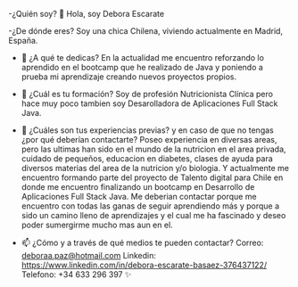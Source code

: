 -¿Quién soy? 👋 
Hola, soy Debora Escarate

-¿De dónde eres?
Soy una chica Chilena, viviendo actualmente en Madrid, España. 

- 👀 ¿A qué te dedicas?
En la actualidad me encuentro reforzando lo aprendido en el bootcamp que he realizado de Java y poniendo a prueba mi aprendizaje creando nuevos proyectos propios. 

- 🌱 ¿Cuál es tu formación?
Soy de profesión Nutricionista Clínica pero hace muy poco tambien soy Desarolladora de Aplicaciones Full Stack Java. 

- 💞️  ¿Cuáles son tus experiencias previas? y en caso de que no tengas ¿por qué deberían contactarte?
Poseo experiencia en diversas areas, pero las ultimas han sido en el mundo de la nutricion en el area privada, cuidado de pequeños, educacion en diabetes, clases de 
ayuda para diversos materias del area de la nutricion y/o biologia. Y actualmente me encuentro formando parte del proyecto de Talento digital para Chile en donde me 
encuentro finalizando un bootcamp en Desarrollo de Aplicaciones Full Stack Java. 
Me deberian contactar porque me encuentro con todas las ganas de seguir aprendiendo más y porque a sido un camino lleno de aprendizajes y el cual me ha fascinado y 
deseo poder sumergirme mucho mas aun en el. 

- 📫 ¿Cómo y a través de qué medios te pueden contactar?
Correo: deboraa.paz@hotmail.com
Linkedin: https://www.linkedin.com/in/debora-escarate-basaez-376437122/
Telefono: +34 633 296 397 ✨ 
